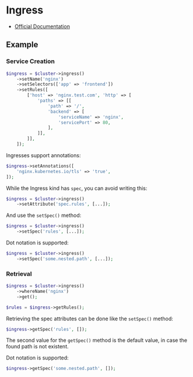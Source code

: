 # Ingress

- [Official Documentation](https://kubernetes.io/docs/concepts/services-networking/ingress/)

## Example

### Service Creation

```php
$ingress = $cluster->ingress()
    ->setName('nginx')
    ->setSelectors(['app' => 'frontend'])
    ->setRules([
        ['host' => 'nginx.test.com', 'http' => [
            'paths' => [[
                'path' => '/',
                'backend' => [
                    'serviceName' => 'nginx',
                    'servicePort' => 80,
                ],
            ]],
        ]],
    ]);
```

Ingresses support annotations:

```php
$ingress->setAnnotations([
    'nginx.kubernetes.io/tls' => 'true',
]);
```

While the Ingress kind has `spec`, you can avoid writing this:

```php
$ingress = $cluster->ingress()
    ->setAttribute('spec.rules', [...]);
```

And use the `setSpec()` method:

```php
$ingress = $cluster->ingress()
    ->setSpec('rules', [...]);
```

Dot notation is supported:

```php
$ingress = $cluster->ingress()
    ->setSpec('some.nested.path', [...]);
```


### Retrieval

```php
$ingress = $cluster->ingress()
    ->whereName('nginx')
    ->get();

$rules = $ingress->getRules();
```

Retrieving the spec attributes can be done like the `setSpec()` method:

```php
$ingress->getSpec('rules', []);
```

The second value for the `getSpec()` method is the default value, in case the found path is not existent.

Dot notation is supported:

```php
$ingress->getSpec('some.nested.path', []);
```
